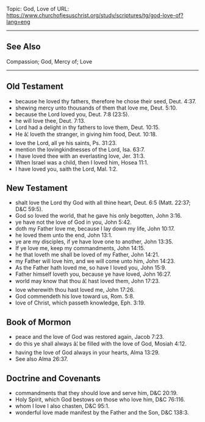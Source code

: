 Topic: God, Love of
URL: https://www.churchofjesuschrist.org/study/scriptures/tg/god-love-of?lang=eng

---

## See Also

Compassion; God, Mercy of; Love

---

## Old Testament

- because he loved thy fathers, therefore he chose their seed, Deut. 4:37.
- shewing mercy unto thousands of them that love me, Deut. 5:10.
- because the Lord loved you, Deut. 7:8 (23:5).
- he will love thee, Deut. 7:13.
- Lord had a delight in thy fathers to love them, Deut. 10:15.
- He â¦ loveth the stranger, in giving him food, Deut. 10:18.
- love the Lord, all ye his saints, Ps. 31:23.
- mention the lovingkindnesses of the Lord, Isa. 63:7.
- I have loved thee with an everlasting love, Jer. 31:3.
- When Israel was a child, then I loved him, Hosea 11:1.
- I have loved you, saith the Lord, Mal. 1:2.

## New Testament

- shalt love the Lord thy God with all thine heart, Deut. 6:5 (Matt. 22:37; D&C 59:5).
- God so loved the world, that he gave his only begotten, John 3:16.
- ye have not the love of God in you, John 5:42.
- doth my Father love me, because I lay down my life, John 10:17.
- he loved them unto the end, John 13:1.
- ye are my disciples, if ye have love one to another, John 13:35.
- If ye love me, keep my commandments, John 14:15.
- he that loveth me shall be loved of my Father, John 14:21.
- my Father will love him, and we will come unto him, John 14:23.
- As the Father hath loved me, so have I loved you, John 15:9.
- Father himself loveth you, because ye have loved, John 16:27.
- world may know that thou â¦ hast loved them, John 17:23.
- love wherewith thou hast loved me, John 17:26.
- God commendeth his love toward us, Rom. 5:8.
- love of Christ, which passeth knowledge, Eph. 3:19.

## Book of Mormon

- peace and the love of God was restored again, Jacob 7:23.
- do this ye shall always â¦ be filled with the love of God, Mosiah 4:12.
- having the love of God always in your hearts, Alma 13:29.
- See also Alma 26:37.

## Doctrine and Covenants

- commandments that they should love and serve him, D&C 20:19.
- Holy Spirit, which God bestows on those who love him, D&C 76:116.
- whom I love I also chasten, D&C 95:1.
- wonderful love made manifest by the Father and the Son, D&C 138:3.

